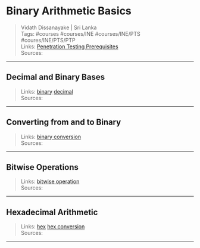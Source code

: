 # Binary Arithmetic Basics

> Vidath Dissanayake | Sri Lanka  
> Tags: #courses #courses/INE #courses/INE/PTS #coures/INE/PTS/PTP  
> Links: [Penetration Testing Prerequisites](../Penetration%20Testing%20Prerequisites.md)  
> Sources:  

---

## Decimal and Binary Bases

> Links: [binary](../../../../../general/encoding%20and%20decoding/binary/binary.md) [decimal](../../../../../general/encoding%20and%20decoding/decimal/decimal.md)  
> Sources:  

---

## Converting from and to Binary

> Links: [binary conversion](../../../../../general/encoding%20and%20decoding/binary/binary%20conversion.md)  
> Sources:  

---

## Bitwise Operations

> Links: [bitwise operation](../../../../../general/arithmetic/bitwise/bitwise%20operation.md)  
> Sources:  

---

## Hexadecimal Arithmetic

> Links: [hex](../../../../../general/encoding%20and%20decoding/hex/hex.md) [hex conversion](../../../../../general/encoding%20and%20decoding/hex/hex%20conversion.md)  
> Sources:  

---